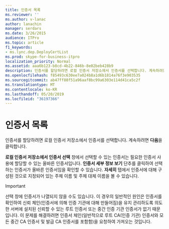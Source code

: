 ```yaml
---
title: 인증서 목록
ms.reviewer: ''
ms.author: v-lanac
author: lanachin
manager: serdars
ms.date: 3/26/2015
audience: ITPro
ms.topic: article
f1_keywords:
- ms.lync.dep.DeployCertList
ms.prod: skype-for-business-itpro
localization_priority: Normal
ms.assetid: aaa6b123-b8cd-4b22-846b-8e02beb428b9
description: 인증서를 할당하려면 로컬 인증서 저장소에서 인증서를 선택합니다. 계속하려면 다음을 클릭합니다.
ms.openlocfilehash: f85493c630ee7a024b8a1d6b1814a76f3e903535
ms.sourcegitcommit: ab47ff88f51a96aaf8bc99a6303e114d41ca5c2f
ms.translationtype: MT
ms.contentlocale: ko-KR
ms.lasthandoff: 05/20/2019
ms.locfileid: "36197366"
---
```

# <a name="certificate-list"></a>인증서 목록
 
인증서를 할당하려면 로컬 인증서 저장소에서 인증서를 선택합니다. 계속하려면 **다음**을 클릭합니다.
  
**로컬 인증서 저장소에서 인증서 선택** 창에서 선택할 수 있는 인증서는 필요한 인증서 사용에 할당할 수 있는 올바른 인증서입니다. **인증서 세부 정보 보기** 단추를 클릭하여 선택하는 인증서가 올바른 인증서임을 확인할 수 있습니다. **자세히** 탭에서 인증서에 대해 구성된 것으로 지정되어 있는 주체 이름 및 주체 대체 이름을 볼 수 있습니다.
  
> [!IMPORTANT]
> 선택 창에 인증서가 나열되지 않을 수도 있습니다. 이 경우의 일반적인 원인은 인증서를 확인하여 신뢰 체인(인증서에 의해 인증 기관에 대해 만들어짐)을 유지 관리하도록 의도한 서버에 설치된 신뢰할 수 있는 루트 인증서 또는 중간 인증 기관 인증서가 없기 때문입니다. 이 문제를 해결하려면 인증서 체인(일반적으로 루트 CA(인증 기관) 인증서와 모든 중간 CA 인증서 및 발급 CA 인증서를 포함함)을 요청하여 가져오는 것입니다. 
  

